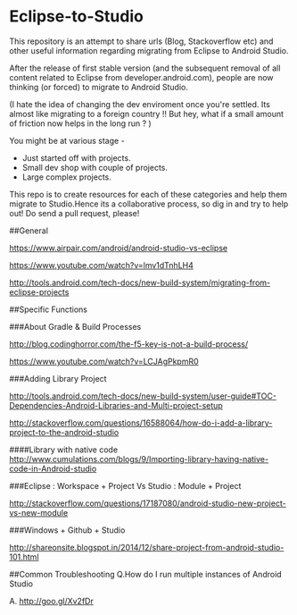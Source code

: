 # Eclipse-to-Studio
This repository is an attempt to share urls (Blog, Stackoverflow etc) and other useful information regarding migrating from Eclipse to Android Studio.

After the release of first stable version (and the subsequent removal of all content related to Eclipse from developer.android.com), people are now thinking (or forced) to migrate to Android Studio. 

(I hate the idea of changing the dev enviroment once you're settled. Its almost like migrating to a foreign country !! But hey, what if a small amount of friction now helps in the long run ? )

You might be at various stage - 

- Just started off with projects.
- Small dev shop with couple of projects.
- Large complex projects.

This repo is to create resources for each of these categories and help them migrate to Studio.Hence its a collaborative process, so dig in and try to help out! Do send a pull request, please!


##General

https://www.airpair.com/android/android-studio-vs-eclipse

https://www.youtube.com/watch?v=lmv1dTnhLH4

http://tools.android.com/tech-docs/new-build-system/migrating-from-eclipse-projects

##Specific Functions

###About Gradle & Build Processes

http://blog.codinghorror.com/the-f5-key-is-not-a-build-process/

https://www.youtube.com/watch?v=LCJAgPkpmR0

###Adding Library Project

http://tools.android.com/tech-docs/new-build-system/user-guide#TOC-Dependencies-Android-Libraries-and-Multi-project-setup

http://stackoverflow.com/questions/16588064/how-do-i-add-a-library-project-to-the-android-studio

####Library with native code
http://www.cumulations.com/blogs/9/Importing-library-having-native-code-in-Android-studio

###Eclipse : Workspace + Project Vs Studio : Module + Project

http://stackoverflow.com/questions/17187080/android-studio-new-project-vs-new-module

###Windows + Github + Studio

http://shareonsite.blogspot.in/2014/12/share-project-from-android-studio-101.html

##Common Troubleshooting
Q.How do I run multiple instances of Android Studio

A. http://goo.gl/Xv2fDr
